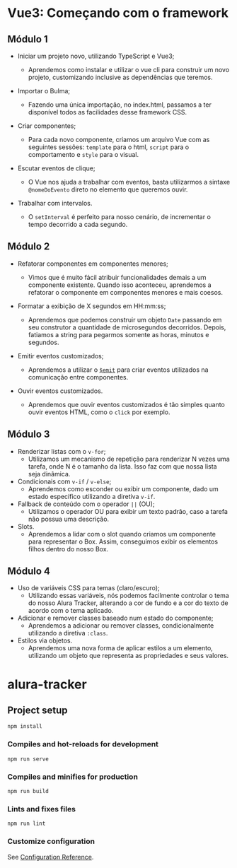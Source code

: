 # Vue3: Começando com o framework

## Módulo 1

- Iniciar um projeto novo, utilizando TypeScript e Vue3;
  - Aprendemos como instalar e utilizar o vue cli para construir um novo projeto, customizando inclusive as dependências que teremos.

- Importar o Bulma;
  - Fazendo uma única importação, no index.html, passamos a ter disponível todos as facilidades desse framework CSS.

- Criar componentes;
  - Para cada novo componente, criamos um arquivo Vue com as seguintes sessões: `template` para o html, `script` para o comportamento e `style` para o visual.

- Escutar eventos de clique;
  - O Vue nos ajuda a trabalhar com eventos, basta utilizarmos a sintaxe `@nomeDoEvento` direto no elemento que queremos ouvir.

- Trabalhar com intervalos.
  - O `setInterval` é perfeito para nosso cenário, de incrementar o tempo decorrido a cada segundo.

## Módulo 2

- Refatorar componentes em componentes menores;
  - Vimos que é muito fácil atribuir funcionalidades demais a um componente existente. Quando isso aconteceu, aprendemos a refatorar o componente em componentes menores e mais coesos.

- Formatar a exibição de X segundos em HH:mm:ss;
  - Aprendemos que podemos construir um objeto `Date` passando em seu construtor a quantidade de microsegundos decorridos. Depois, fatiamos a string para pegarmos somente as horas, minutos e segundos.

- Emitir eventos customizados;
  - Aprendemos a utilizar o [`$emit`](https://v3.vuejs.org/guide/component-custom-events.html) para criar eventos utilizados na comunicação entre componentes.

- Ouvir eventos customizados.
  - Aprendemos que ouvir eventos customizados é tão simples quanto ouvir eventos HTML, como o `click` por exemplo.


## Módulo 3

- Renderizar listas com o `v-for`;
  - Utilizamos um mecanismo de repetição para renderizar N vezes uma tarefa, onde N é o tamanho da lista. Isso faz com que nossa lista seja dinâmica.
- Condicionais com `v-if` / `v-else`;
  - Aprendemos como esconder ou exibir um componente, dado um estado específico utilizando a diretiva `v-if`.
- Fallback de conteúdo com o operador `||` (OU);
  - Utilizamos o operador OU para exibir um texto padrão, caso a tarefa não possua uma descrição.
- Slots.
  - Aprendemos a lidar com o slot quando criamos um componente para representar o Box. Assim, conseguimos exibir os elementos filhos dentro do nosso Box.

## Módulo 4

- Uso de variáveis CSS para temas (claro/escuro);
  - Utilizando essas variáveis, nós podemos facilmente controlar o tema do nosso Alura Tracker, alterando a cor de fundo e a cor do texto de acordo com o tema aplicado.
- Adicionar e remover classes baseado num estado do componente;
  - Aprendemos a adicionar ou remover classes, condicionalmente utilizando a diretiva `:class`.
- Estilos via objetos.
  - Aprendemos uma nova forma de aplicar estilos a um elemento, utilizando um objeto que representa as propriedades e seus valores.

# alura-tracker

## Project setup
```
npm install
```

### Compiles and hot-reloads for development
```
npm run serve
```

### Compiles and minifies for production
```
npm run build
```

### Lints and fixes files
```
npm run lint
```

### Customize configuration
See [Configuration Reference](https://cli.vuejs.org/config/).
